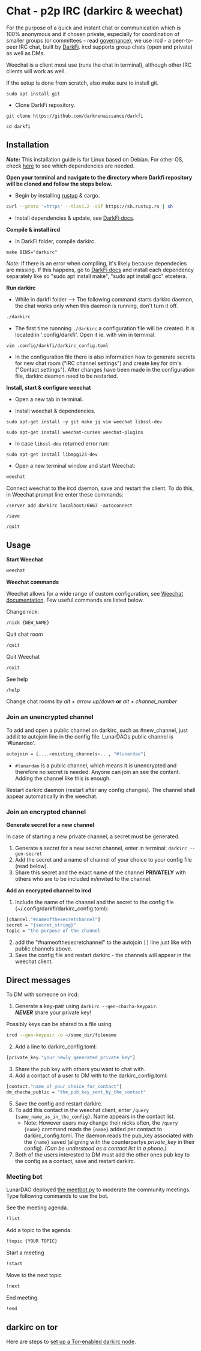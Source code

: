 # Chat - p2p IRC (darkirc & weechat)

For the purpose of a quick and instant chat or communication which is 100% anonymous and if chosen private, especially for coordination of smaller groups (or committees - read [governance](./governance.md)), we use ircd - a peer-to-peer IRC chat, built by [DarkFi](dark.fi). ircd supports group chats (open and private) as well as DMs. 

Weechat is a client most use (runs the chat in terminal), although other IRC clients will work as well.

If the setup is done from scratch, also make sure to install git.

`sudo apt install git`

- Clone DarkFi repository.

`git clone https://github.com/darkrenaissance/darkfi`

`cd darkfi`

## Installation

***Note:*** This installation guide is for Linux based on Debian. For other OS, check [here](https://darkrenaissance.github.io/darkfi/index.html) to see which dependencies are needed.
 
**Open your terminal and navigate to the directory where Darkfi repository will be cloned and follow the steps below.**

- Begin by installing [rustup](https://rustup.rs/) & cargo.

```sh
curl --proto '=https' --tlsv1.2 -sSf https://sh.rustup.rs | sh
```

- Install dependencies & update, see [DarkFi docs](https://darkrenaissance.github.io/darkfi/index.html#build).


**Compile & install ircd**

- In DarkFi folder, compile darkirc.

`make BINS="darkirc"`

*Note:* If there is an error when compiling, it's likely because dependecies are missing. If this happens, go to [DarkFi docs](https://darkrenaissance.github.io/darkfi/index.html#build) and install each dependency separately like so "sudo apt install make", "sudo apt install gcc" etcetera.

**Run darkirc**

- While in darkfi folder --> The following command starts darkirc daemon, the chat works only when this daemon is running, don't turn it off.

```sh
./darkirc
```

- The first time runnning `./darkirc` a configuration file will be created. It is located in '.config/darkfi'. Open it ie. with vim in terminal.

```sh
vim .config/darkfi/darkirc_config.toml
```
- In the configuration file there is also information how to generate secrets for new chat room ("IRC channel settings") and create key for dm's ("Contact settings"). After changes have been made in the configuration file, darkirc deamon need to be restarted.

**Install, start & configure weechat**

- Open a new tab in terminal.

- Install weechat & dependencies.

`sudo apt-get install -y git make jq vim weechat libssl-dev`

`sudo apt-get install weechat-curses weechat-plugins`

- In case `libssl-dev` returned error run:

`sudo apt-get install libmpg123-dev`

- Open a new terminal window and start Weechat:

```sh
weechat
```

Connect weechat to the ircd daemon, save and restart the client. To do this, in Weechat prompt line enter these commands:

`/server add darkirc localhost/6667 -autoconnect`

`/save`

`/quit`

## Usage

**Start Weechat**

```sh
weechat
```

**Weechat commands**

Weechat allows for a wide range of custom configuration, see [Weechat documentation](https://weechat.org/files/doc/stable/weechat_quickstart.en.html). Few useful commands are listed below.

Change nick:
```sh
/nick {NEW_NAME}
```
Quit chat room

```sh
/quit
```

Quit Weechat

```sh
/exit
```

See help
```sh
/help
```
Change chat rooms by *alt + arrow up/down* **or** *alt + channel_number*

### Join an unencrypted channel

To add and open a public channel on darkirc, such as #new_channel, just add it to autojoin line in the config file. LunarDAOs public channel is '#lunardao'. 

```sh
autojoin = [....<existing_channels>..., "#lunardao"]
```  
- `#lunardao` is a public channel, which means it is unencrypted and therefore no secret is needed. Anyone can join an see the content. Adding the channel like this is enough.

Restart darkirc daemon (restart after any config changes). The channel shall appear automatically in the weechat. 

### Join an encrypted channel

**Generate secret for a new channel**

In case of starting a new private channel, a secret must be generated.

1. Generate a secret for a new secret channel, enter in terminal: `darkirc --gen-secret`
2. Add the secret and a name of channel of your choice to your config file (read below).
3. Share this secret and the exact name of the channel **PRIVATELY** with others who are to be included in/invited to the channel.

**Add an encrypted channel to ircd**

1. Include the name of the channel and the secret to the config file (~/.config/darkfi/darkirc_config.toml):

```sh
[channel."#nameofthesecretchannel"]
secret = "{secret_string}"  
topic = "the purpose of the channel
```

2. add the "#nameofthesecretchannel" to the autojoin `[]` line just like with public channels above. 
3. Save the config file and restart darkirc - the channels will appear in the weechat client.

## Direct messages

To DM with someone on ircd:

1. Generate a key-pair using `darkirc --gen-chacha-keypair`.  
***NEVER*** share your private key! 

Possibly keys can be shared to a file using 
```sh
ircd --gen-keypair -o ~/some_dir/filename
```

2. Add a line to darkirc_config.toml: 
```sh
[private_key."your_newly_generated_private_key"]
```
3. Share the pub key with others you want to chat with.
4. Add a contact of a user to DM with to the darkirc_config.toml:

```sh
[contact."name_of_your_choice_for_contact"]
dm_chacha_public = "the_pub_key_sent_by_the_contact" 
```

5. Save the config and restart darkirc.
6. To add this contact in the weechat client, enter `/query {same_name_as_in_the_config}`. Name appears in the contact list.
	- Note: However users may change their nicks often, the `/query {name}` command reads the `{name}` added per contact to darkirc_config.toml. The daemon reads the pub_key associated with the `{name}` saved (aligning with the counterpartys *private_key* in their config). *(Can be understood as a contact list in a phone.)*
7. Both of the users interested to DM must add the other ones pub key to the config as a contact, save and restart darkirc.

### Meeting bot

LunarDAO deployed [the meetbot.py](https://github.com/darkrenaissance/darkfi/tree/master/bin/ircd/script/bots/meetbot) to moderate the community meetings. Type following commands to use the bot.

See the meeting agenda.
```sh
!list
```

Add a topic to the agenda.
```sh
!topic {YOUR TOPIC}
```

Start a meeting
```sh
!start
```

Move to the next topic
```sh
!next
```

End meeting.
```sh
!end
```

## darkirc on tor

Here are steps to [set up a Tor-enabled darkirc node](https://darkrenaissance.github.io/darkfi/misc/tor-darkirc.html).
